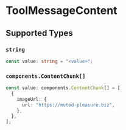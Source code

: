 # ToolMessageContent


## Supported Types

### `string`

```typescript
const value: string = "<value>";
```

### `components.ContentChunk[]`

```typescript
const value: components.ContentChunk[] = [
  {
    imageUrl: {
      url: "https://muted-pleasure.biz",
    },
  },
];
```

